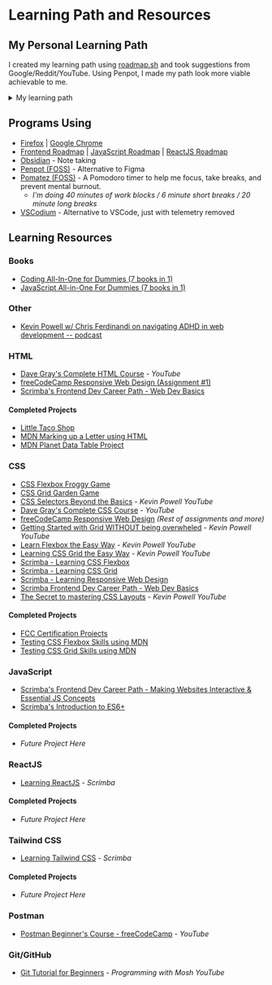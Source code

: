 # Learning Path and Resources

## My Personal Learning Path

I created my learning path using [roadmap.sh](https://roadmap.sh/) and took suggestions from Google/Reddit/YouTube. Using Penpot, I made my path look more viable achievable to me.

<details>
    <summary>My learning path</summary>
        <p style="font-size: 12">Path last updated: 12/16/24</p>
        <img src="https://github.com/kylecreate/100DaysOfCode/blob/main/imgs/Learning-Path.png" alt="Personal Learning roadmap" title="Personal Learning roadmap">
</details>

## Programs Using
* [Firefox](https://www.mozilla.org/en-US/firefox/) | [Google Chrome](https://www.google.com/chrome/)
* [Frontend Roadmap](https://roadmap.sh/frontend) | [JavaScript Roadmap](https://roadmap.sh/javascript) | [ReactJS Roadmap](https://roadmap.sh/react)
* [Obsidian](https://obsidian.md) - Note taking
* [Penpot (FOSS)](https://penpot.app/) - Alternative to Figma
* [Pomatez (FOSS)](https://github.com/zidoro/pomatez) - A Pomodoro timer to help me focus, take breaks, and prevent mental burnout.
    * <i>I'm doing 40 minutes of work blocks / 6 minute short breaks / 20 minute long breaks</i>
* [VSCodium](https://vscodium.com/) - Alternative to VSCode, just with telemetry removed

## Learning Resources

### Books
* [Coding All-In-One for Dummies (7 books in 1)](https://www.dummies.com/book/technology/programming-web-design/coding/coding-all-in-one-for-dummies-281666/)
* [JavaScript All-in-One For Dummies (7 books in 1)](https://www.dummies.com/book/technology/programming-web-design/javascript/javascript-all-in-one-for-dummies-298232/)

### Other
* [Kevin Powell w/ Chris Ferdinandi on navigating ADHD in web development -- podcast](https://www.youtube.com/watch?v=epts-KTaK4w)

### HTML
* [Dave Gray's Complete HTML Course](https://www.youtube.com/watch?v=mJgBOIoGihA) - <i>YouTube</i>
* [freeCodeCamp Responsive Web Design (Assignment #1)](https://www.freecodecamp.org/learn/2022/responsive-web-design/)
* [Scrimba's Frontend Dev Career Path - Web Dev Basics](https://scrimba.com/the-frontend-developer-career-path-c0j)
#### Completed Projects
* [Little Taco Shop](https://github.com/kylecreate/LTS)
* [MDN Marking up a Letter using HTML](https://developer.mozilla.org/en-US/docs/Learn/HTML/Introduction_to_HTML/Marking_up_a_letter)
* [MDN Planet Data Table Project](https://developer.mozilla.org/en-US/docs/Learn/HTML/Tables/Structuring_planet_data)

### CSS
* [CSS Flexbox Froggy Game](https://flexboxfroggy.com/)
* [CSS Grid Garden Game](https://cssgridgarden.com/)
* [CSS Selectors Beyond the Basics](https://www.youtube.com/watch?v=a69OMEJXaJo) - <i>Kevin Powell YouTube</i>
* [Dave Gray's Complete CSS Course](https://www.youtube.com/watch?v=n4R2E7O-Ngo) - <i>YouTube</i>
* [freeCodeCamp Responsive Web Design](https://www.freecodecamp.org/learn/2022/responsive-web-design/) <i>(Rest of assignments and more)</i>
* [Getting Started with Grid WITHOUT being overwheled](https://www.youtube.com/watch?v=8QSqwbSztnA) - <i>Kevin Powell YouTube</i>
* [Learn Flexbox the Easy Way](https://www.youtube.com/watch?v=u044iM9xsWU) - <i>Kevin Powell YouTube</i>
* [Learning CSS Grid the Easy Way](https://www.youtube.com/watch?v=rg7Fvvl3taU) - <i>Kevin Powell YouTube</i>
* [Scrimba - Learning CSS Flexbox](https://scrimba.com/learn-flexbox-c0k)
* [Scrimba - Learning CSS Grid](https://scrimba.com/learn-css-grid-c02k)
* [Scrimba - Learning Responsive Web Design](https://scrimba.com/learn-responsive-web-design-c029)
* [Scrimba Frontend Dev Career Path - Web Dev Basics](https://scrimba.com/the-frontend-developer-career-path-c0j)
* [The Secret to mastering CSS Layouts](https://www.youtube.com/watch?v=vHuSz4fRM88) - <i>Kevin Powell YouTube</i>
#### Completed Projects
* [FCC Certification Projects](https://github.com/kylecreate/FCC-Projects)
* [Testing CSS Flexbox Skills using MDN](https://developer.mozilla.org/en-US/docs/Learn/CSS/CSS_layout/Flexbox_skills)
* [Testing CSS Grid Skills using MDN](https://developer.mozilla.org/en-US/docs/Learn/CSS/CSS_layout/Grid_skills)

### JavaScript
* [Scrimba's Frontend Dev Career Path - Making Websites Interactive & Essential JS Concepts](https://scrimba.com/the-frontend-developer-career-path-c0j)
* [Scrimba's Introduction to ES6+](https://scrimba.com/introduction-to-es6-c0t)
#### Completed Projects
* <i>Future Project Here</i>

### ReactJS
* [Learning ReactJS](https://scrimba.com/learn-react-c0e) - <i>Scrimba</i>
#### Completed Projects
* <i>Future Project Here</i>

### Tailwind CSS
* [Learning Tailwind CSS](https://scrimba.com/learn-tailwind-css-c010) - <i>Scrimba</i>
#### Completed Projects
* <i>Future Project Here</i>

### Postman
* [Postman Beginner's Course - freeCodeCamp](https://www.youtube.com/watch?v=VywxIQ2ZXw4) - <i>YouTube</i>

### Git/GitHub
* [Git Tutorial for Beginners](https://www.youtube.com/watch?v=8JJ101D3knE) - <i>Programming with Mosh YouTube</i>